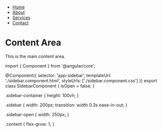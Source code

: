 <div class="sidebar-container d-flex">
  <div class="sidebar bg-light" [ngClass]="{'sidebar-open': isOpen}">
    <ul class="nav flex-column">
      <li class="nav-item">
        <a class="nav-link" href="#">Home</a>
      </li>
      <li class="nav-item">
        <a class="nav-link" href="#">About</a>
      </li>
      <li class="nav-item">
        <a class="nav-link" href="#">Services</a>
      </li>
      <li class="nav-item">
        <a class="nav-link" href="#">Contact</a>
      </li>
    </ul>
  </div>
  <div class="content p-4" (mouseenter)="isOpen = true" (mouseleave)="isOpen = false">
    <h1>Content Area</h1>
    <p>This is the main content area.</p>


import { Component } from '@angular/core';

@Component({
  selector: 'app-sidebar',
  templateUrl: './sidebar.component.html',
  styleUrls: ['./sidebar.component.css']
})
export class SidebarComponent {
  isOpen = false;
}


.sidebar-container {
  height: 100vh;
}

.sidebar {
  width: 200px;
  transition: width 0.3s ease-in-out;
}

.sidebar-open {
  width: 250px;
}

.content {
  flex-grow: 1;
}
